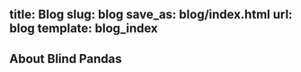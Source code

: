 title: Blog
slug: blog
save_as: blog/index.html
url: blog
template: blog_index
-------------------

## About Blind Pandas